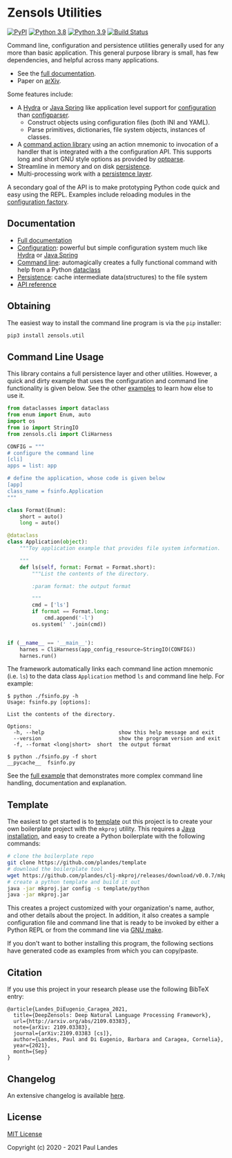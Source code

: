 # Zensols Utilities

[![PyPI][pypi-badge]][pypi-link]
[![Python 3.8][python38-badge]][python38-link]
[![Python 3.9][python39-badge]][python39-link]
[![Build Status][build-badge]][build-link]

Command line, configuration and persistence utilities generally used for any
more than basic application.  This general purpose library is small, has few
dependencies, and helpful across many applications.

* See the [full documentation].
* Paper on [arXiv](http://arxiv.org/abs/2109.03383).

Some features include:

* A [Hydra] or [Java Spring] like application level support for [configuration]
  than [configparser].
  * Construct objects using configuration files (both INI and YAML).
  * Parse primitives, dictionaries, file system objects, instances of classes.
* A [command action library] using an action mnemonic to invocation of a
  handler that is integrated with a the configuration API.  This supports long
  and short GNU style options as provided by [optparse].
* Streamline in memory and on disk [persistence](doc/persist.md).
* Multi-processing work with a [persistence layer](doc/persist.md).

A secondary goal of the API is to make prototyping Python code quick and easy
using the REPL.  Examples include reloading modules in the [configuration
factory](doc/config.md).


## Documentation

* [Full documentation](https://plandes.github.io/util/)
* [Configuration](https://plandes.github.io/util/doc/config.html): powerful but
  simple configuration system much like [Hydra] or [Java Spring]
* [Command line](https://plandes.github.io/util/doc/command-line.html):
  automagically creates a fully functional command with help from a Python
  [dataclass](https://docs.python.org/3/library/dataclasses.html)
* [Persistence](https://plandes.github.io/util/doc/persist.html): cache
  intermediate data(structures) to the file system
* [API reference](https://plandes.github.io/install/api.html)


## Obtaining

The easiest way to install the command line program is via the `pip` installer:
```bash
pip3 install zensols.util
```


## Command Line Usage

This library contains a full persistence layer and other utilities.  However, a
quick and dirty example that uses the configuration and command line
functionality is given below.  See the other [examples] to learn how else to
use it.

```python
from dataclasses import dataclass
from enum import Enum, auto
import os
from io import StringIO
from zensols.cli import CliHarness

CONFIG = """
# configure the command line
[cli]
apps = list: app

# define the application, whose code is given below
[app]
class_name = fsinfo.Application
"""

class Format(Enum):
    short = auto()
    long = auto()

@dataclass
class Application(object):
    """Toy application example that provides file system information.

    """
    def ls(self, format: Format = Format.short):
        """List the contents of the directory.

        :param format: the output format

        """
        cmd = ['ls']
        if format == Format.long:
            cmd.append('-l')
        os.system(' '.join(cmd))


if (__name__ == '__main__'):
    harnes = CliHarness(app_config_resource=StringIO(CONFIG))
    harnes.run()
```

The framework automatically links each command line action mnemonic (i.e. `ls`)
to the data class `Application` method `ls` and command line help.  For
example:
```shell
$ python ./fsinfo.py -h
Usage: fsinfo.py [options]:

List the contents of the directory.

Options:
  -h, --help                        show this help message and exit
  --version                         show the program version and exit
  -f, --format <long|short>  short  the output format

$ python ./fsinfo.py -f short
__pycache__  fsinfo.py
```

See the [full example] that demonstrates more complex command line handling,
documentation and explanation.


## Template

The easiest to get started is to [template] out this project is to create your
own boilerplate project with the `mkproj` utility.  This requires a [Java
installation], and easy to create a Python boilerplate with the following
commands:

```bash
# clone the boilerplate repo
git clone https://github.com/plandes/template
# download the boilerplate tool
wget https://github.com/plandes/clj-mkproj/releases/download/v0.0.7/mkproj.jar
# create a python template and build it out
java -jar mkproj.jar config -s template/python
java -jar mkproj.jar
```

This creates a project customized with your organization's name, author, and
other details about the project.  In addition, it also creates a sample
configuration file and command line that is ready to be invoked by either a
Python REPL or from the command line via [GNU make].

If you don't want to bother installing this program, the following sections
have generated code as examples from which you can copy/paste.


## Citation

If you use this project in your research please use the following BibTeX entry:
```
@article{Landes_DiEugenio_Caragea_2021,
  title={DeepZensols: Deep Natural Language Processing Framework},
  url={http://arxiv.org/abs/2109.03383},
  note={arXiv: 2109.03383},
  journal={arXiv:2109.03383 [cs]},
  author={Landes, Paul and Di Eugenio, Barbara and Caragea, Cornelia},
  year={2021},
  month={Sep}
}
```


## Changelog

An extensive changelog is available [here](CHANGELOG.md).


## License

[MIT License](LICENSE.md)

Copyright (c) 2020 - 2021 Paul Landes


<!-- links -->
[pypi]: https://pypi.org/project/zensols.util/
[pypi-link]: https://pypi.python.org/pypi/zensols.util
[pypi-badge]: https://img.shields.io/pypi/v/zensols.util.svg
[python37-link]: https://www.python.org/downloads/release/python-370
[python38-badge]: https://img.shields.io/badge/python-3.8-blue.svg
[python38-link]: https://www.python.org/downloads/release/python-380
[python39-badge]: https://img.shields.io/badge/python-3.9-blue.svg
[python39-link]: https://www.python.org/downloads/release/python-390
[build-badge]: https://github.com/plandes/util/workflows/CI/badge.svg
[build-link]: https://github.com/plandes/util/actions

[Java Spring]: https://spring.io
[Hydra]: https://github.com/facebookresearch/hydra
[Java installation]: https://java.com/en/download/

[full documentation]: https://plandes.github.io/util/
[template]: https://github.com/plandes/template
[GNU make]: https://www.gnu.org/software/make/
[configparser]: https://docs.python.org/3/library/configparser.html
[optparse]: https://docs.python.org/3/library/optparse.html

[command action library]: doc/command-line.md
[configuration]: doc/config.md

[full example]: https://github.com/plandes/util/blob/master/example/app/fsinfo.py
[examples]: https://github.com/plandes/util/blob/master/example
